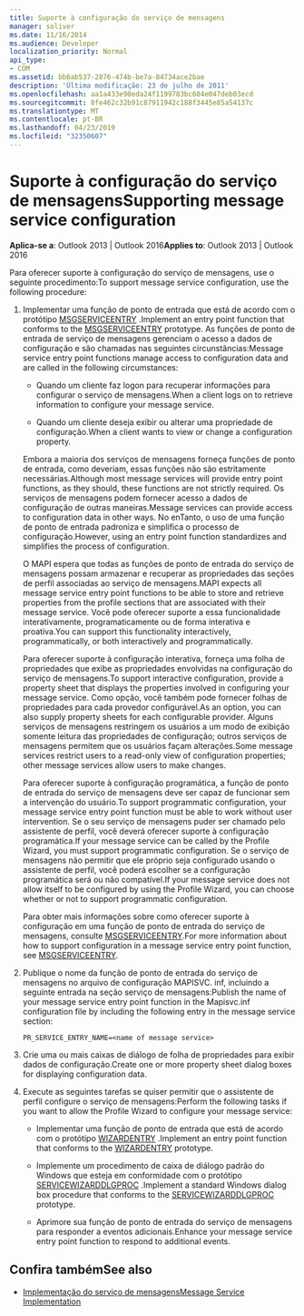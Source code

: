 ```yaml
---
title: Suporte à configuração do serviço de mensagens
manager: soliver
ms.date: 11/16/2014
ms.audience: Developer
localization_priority: Normal
api_type:
- COM
ms.assetid: bb6ab537-2876-474b-be7a-84734ace2bae
description: 'Última modificação: 23 de julho de 2011'
ms.openlocfilehash: aa1a433e90eda24f1199783bc604e047deb03ecd
ms.sourcegitcommit: 8fe462c32b91c87911942c188f3445e85a54137c
ms.translationtype: MT
ms.contentlocale: pt-BR
ms.lasthandoff: 04/23/2019
ms.locfileid: "32350607"
---
```

# <a name="supporting-message-service-configuration"></a><span data-ttu-id="af95b-103">Suporte à configuração do serviço de mensagens</span><span class="sxs-lookup"><span data-stu-id="af95b-103">Supporting message service configuration</span></span>
  
<span data-ttu-id="af95b-104">**Aplica-se a**: Outlook 2013 | Outlook 2016</span><span class="sxs-lookup"><span data-stu-id="af95b-104">**Applies to**: Outlook 2013 | Outlook 2016</span></span> 
  
<span data-ttu-id="af95b-105">Para oferecer suporte à configuração do serviço de mensagens, use o seguinte procedimento:</span><span class="sxs-lookup"><span data-stu-id="af95b-105">To support message service configuration, use the following procedure:</span></span>
  
1. <span data-ttu-id="af95b-106">Implementar uma função de ponto de entrada que está de acordo com o protótipo [MSGSERVICEENTRY](msgserviceentry.md) .</span><span class="sxs-lookup"><span data-stu-id="af95b-106">Implement an entry point function that conforms to the [MSGSERVICEENTRY](msgserviceentry.md) prototype.</span></span> <span data-ttu-id="af95b-107">As funções de ponto de entrada de serviço de mensagens gerenciam o acesso a dados de configuração e são chamadas nas seguintes circunstâncias:</span><span class="sxs-lookup"><span data-stu-id="af95b-107">Message service entry point functions manage access to configuration data and are called in the following circumstances:</span></span> 
    
   - <span data-ttu-id="af95b-108">Quando um cliente faz logon para recuperar informações para configurar o serviço de mensagens.</span><span class="sxs-lookup"><span data-stu-id="af95b-108">When a client logs on to retrieve information to configure your message service.</span></span>
    
   - <span data-ttu-id="af95b-109">Quando um cliente deseja exibir ou alterar uma propriedade de configuração.</span><span class="sxs-lookup"><span data-stu-id="af95b-109">When a client wants to view or change a configuration property.</span></span> 
    
   <span data-ttu-id="af95b-110">Embora a maioria dos serviços de mensagens forneça funções de ponto de entrada, como deveriam, essas funções não são estritamente necessárias.</span><span class="sxs-lookup"><span data-stu-id="af95b-110">Although most message services will provide entry point functions, as they should, these functions are not strictly required.</span></span> <span data-ttu-id="af95b-111">Os serviços de mensagens podem fornecer acesso a dados de configuração de outras maneiras.</span><span class="sxs-lookup"><span data-stu-id="af95b-111">Message services can provide access to configuration data in other ways.</span></span> <span data-ttu-id="af95b-112">No enTanto, o uso de uma função de ponto de entrada padroniza e simplifica o processo de configuração.</span><span class="sxs-lookup"><span data-stu-id="af95b-112">However, using an entry point function standardizes and simplifies the process of configuration.</span></span>
    
   <span data-ttu-id="af95b-113">O MAPI espera que todas as funções de ponto de entrada do serviço de mensagens possam armazenar e recuperar as propriedades das seções de perfil associadas ao serviço de mensagens.</span><span class="sxs-lookup"><span data-stu-id="af95b-113">MAPI expects all message service entry point functions to be able to store and retrieve properties from the profile sections that are associated with their message service.</span></span> <span data-ttu-id="af95b-114">Você pode oferecer suporte a essa funcionalidade interativamente, programaticamente ou de forma interativa e proativa.</span><span class="sxs-lookup"><span data-stu-id="af95b-114">You can support this functionality interactively, programmatically, or both interactively and programmatically.</span></span>
    
   <span data-ttu-id="af95b-115">Para oferecer suporte à configuração interativa, forneça uma folha de propriedades que exibe as propriedades envolvidas na configuração do serviço de mensagens.</span><span class="sxs-lookup"><span data-stu-id="af95b-115">To support interactive configuration, provide a property sheet that displays the properties involved in configuring your message service.</span></span> <span data-ttu-id="af95b-116">Como opção, você também pode fornecer folhas de propriedades para cada provedor configurável.</span><span class="sxs-lookup"><span data-stu-id="af95b-116">As an option, you can also supply property sheets for each configurable provider.</span></span> <span data-ttu-id="af95b-117">Alguns serviços de mensagens restringem os usuários a um modo de exibição somente leitura das propriedades de configuração; outros serviços de mensagens permitem que os usuários façam alterações.</span><span class="sxs-lookup"><span data-stu-id="af95b-117">Some message services restrict users to a read-only view of configuration properties; other message services allow users to make changes.</span></span>
    
   <span data-ttu-id="af95b-118">Para oferecer suporte à configuração programática, a função de ponto de entrada do serviço de mensagens deve ser capaz de funcionar sem a intervenção do usuário.</span><span class="sxs-lookup"><span data-stu-id="af95b-118">To support programmatic configuration, your message service entry point function must be able to work without user intervention.</span></span> <span data-ttu-id="af95b-119">Se o seu serviço de mensagens puder ser chamado pelo assistente de perfil, você deverá oferecer suporte à configuração programática.</span><span class="sxs-lookup"><span data-stu-id="af95b-119">If your message service can be called by the Profile Wizard, you must support programmatic configuration.</span></span> <span data-ttu-id="af95b-120">Se o serviço de mensagens não permitir que ele próprio seja configurado usando o assistente de perfil, você poderá escolher se a configuração programática será ou não compatível.</span><span class="sxs-lookup"><span data-stu-id="af95b-120">If your message service does not allow itself to be configured by using the Profile Wizard, you can choose whether or not to support programmatic configuration.</span></span>
    
   <span data-ttu-id="af95b-121">Para obter mais informações sobre como oferecer suporte à configuração em uma função de ponto de entrada do serviço de mensagens, consulte [MSGSERVICEENTRY](msgserviceentry.md).</span><span class="sxs-lookup"><span data-stu-id="af95b-121">For more information about how to support configuration in a message service entry point function, see [MSGSERVICEENTRY](msgserviceentry.md).</span></span>
    
2. <span data-ttu-id="af95b-122">Publique o nome da função de ponto de entrada do serviço de mensagens no arquivo de configuração MAPISVC. inf, incluindo a seguinte entrada na seção serviço de mensagens:</span><span class="sxs-lookup"><span data-stu-id="af95b-122">Publish the name of your message service entry point function in the Mapisvc.inf configuration file by including the following entry in the message service section:</span></span>
    
   `PR_SERVICE_ENTRY_NAME=<name of message service>`
    
3. <span data-ttu-id="af95b-123">Crie uma ou mais caixas de diálogo de folha de propriedades para exibir dados de configuração.</span><span class="sxs-lookup"><span data-stu-id="af95b-123">Create one or more property sheet dialog boxes for displaying configuration data.</span></span>
    
4. <span data-ttu-id="af95b-124">Execute as seguintes tarefas se quiser permitir que o assistente de perfil configure o serviço de mensagens:</span><span class="sxs-lookup"><span data-stu-id="af95b-124">Perform the following tasks if you want to allow the Profile Wizard to configure your message service:</span></span>
    
   - <span data-ttu-id="af95b-125">Implementar uma função de ponto de entrada que está de acordo com o protótipo [WIZARDENTRY](wizardentry.md) .</span><span class="sxs-lookup"><span data-stu-id="af95b-125">Implement an entry point function that conforms to the [WIZARDENTRY](wizardentry.md) prototype.</span></span> 
    
   - <span data-ttu-id="af95b-126">Implemente um procedimento de caixa de diálogo padrão do Windows que esteja em conformidade com o protótipo [SERVICEWIZARDDLGPROC](servicewizarddlgproc.md) .</span><span class="sxs-lookup"><span data-stu-id="af95b-126">Implement a standard Windows dialog box procedure that conforms to the [SERVICEWIZARDDLGPROC](servicewizarddlgproc.md) prototype.</span></span> 
    
   - <span data-ttu-id="af95b-127">Aprimore sua função de ponto de entrada do serviço de mensagens para responder a eventos adicionais.</span><span class="sxs-lookup"><span data-stu-id="af95b-127">Enhance your message service entry point function to respond to additional events.</span></span>
    
## <a name="see-also"></a><span data-ttu-id="af95b-128">Confira também</span><span class="sxs-lookup"><span data-stu-id="af95b-128">See also</span></span>

- [<span data-ttu-id="af95b-129">Implementação do serviço de mensagens</span><span class="sxs-lookup"><span data-stu-id="af95b-129">Message Service Implementation</span></span>](message-service-implementation.md)

